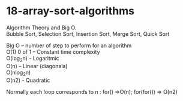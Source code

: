 # 18-array-sort-algorithms
Algorithm Theory and Big O.  
Bubble Sort, Selection Sort, Insertion Sort, Merge Sort, Quick Sort

Big O – number of step to perform for an algorithm  
O(1)  0 of 1 – Constant time complexity  
O(log<sub>2</sub>n)	- Logaritmic  
O(n) – Linear  (diagonala)  
O(nlog<sub>2</sub>n)  
O(n2)  - Quadratic

Normally each loop corresponds to n :    for() =>O(n);  for(for()) => O(n2)
